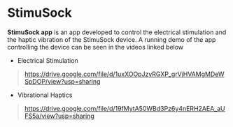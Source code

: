 # StimuSock

__StimuSock app__ is an app developed to control the electrical stimulation and the haptic vibration of the StimuSock device. A running demo of the app controlling the device can be seen in the videos linked below

- Electrical Stimulation
> https://drive.google.com/file/d/1uxXOOpJzyRGXP_grVjHVAMgMDeWSpDOP/view?usp=sharing

- Vibrational Haptics
> https://drive.google.com/file/d/19fMytA50WBd3Pz6y4nERH2AEA_aUFS5a/view?usp=sharing

